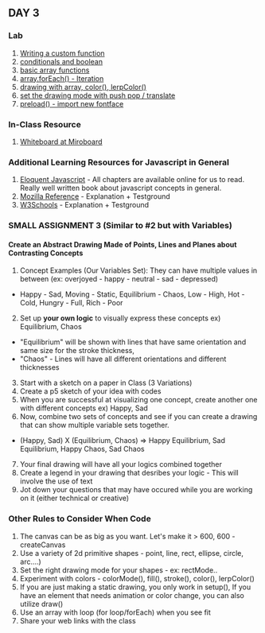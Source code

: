 ## DAY 3 

### Lab
1. [Writing a custom function](https://editor.p5js.org/lee.inhye/sketches/IKpkfKgDT)
2. [conditionals and boolean](https://editor.p5js.org/lee.inhye/sketches/a4mTQrMUG)
3. [basic array functions](https://editor.p5js.org/lee.inhye/sketches/oMOe6WCH5)
4. [array.forEach() - Iteration](https://editor.p5js.org/lee.inhye/sketches/MoTuUP4mK)
5. [drawing with array, color(), lerpColor()](https://editor.p5js.org/lee.inhye/sketches/N7N9gwFCE)
6. [set the drawing mode with push pop / translate](https://editor.p5js.org/lee.inhye/sketches/B3a3izUGr)
7. [preload() - import new fontface](https://editor.p5js.org/lee.inhye/sketches/fmZqIOboI)

### In-Class Resource
1. [Whiteboard at Miroboard](https://miro.com/app/board/uXjVOOHyf34=/)

### Additional Learning Resources for Javascript in General
1. [Eloquent Javascript](https://eloquentjavascript.net/) - All chapters are available online for us to read. Really well written book about javascript concepts in general. 
2. [Mozilla Reference](https://developer.mozilla.org/en-US/docs/Web/JavaScript/Reference/Statements) - Explanation + Testground
3. [W3Schools](https://www.w3schools.com/js/) - Explanation + Testground

### SMALL ASSIGNMENT 3 (Similar to #2 but with Variables)
#### Create an Abstract Drawing Made of Points, Lines and Planes about Contrasting Concepts
1. Concept Examples (Our Variables Set): They can have multiple values in between (ex: overjoyed - happy - neutral - sad - depressed)
- Happy - Sad, Moving - Static, Equilibrium - Chaos, Low - High, Hot - Cold, Hungry - Full, Rich - Poor
2. Set up **your own logic** to visually express these concepts ex) Equilibrium, Chaos
*  "Equilibrium" will be shown with lines that have same orientation and same size for the stroke thickness, 
* "Chaos" - Lines will have all different orientations and different thicknesses 
3. Start with a sketch on a paper in Class (3 Variations)
4. Create a p5 sketch of your idea with codes
5. When you are successful at visualizing one concept, create another one with different concepts ex) Happy, Sad
6. Now, combine two sets of concepts and see if you can create a drawing that can show multiple variable sets together.
- (Happy, Sad) X (Equilibrium, Chaos) => Happy Equilibrium, Sad Equilibrium, Happy Chaos, Sad Chaos
7. Your final drawing will have all your logics combined together
8. Create a legend in your drawing that desribes your logic - This will involve the use of text
9. Jot down your questions that may have occured while you are working on it (either technical or creative) 

### Other Rules to Consider When Code
1. The canvas can be as big as you want. Let's make it > 600, 600 - createCanvas
2. Use a variety of 2d primitive shapes  - point, line, rect, ellipse, circle, arc....)
3. Set the right drawing mode for your shapes - ex: rectMode..
4. Experiment with colors - colorMode(), fill(), stroke(), color(), lerpColor()
5. If you are just making a static drawing, you only work in setup(), If you have an element that needs animation or color change, you can also utilize draw()
6. Use an array with loop (for loop/forEach) when you see fit
7. Share your web links with the class 
